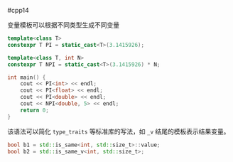 #cpp14 

变量模板可以根据不同类型生成不同变量

```cpp
template<class T>
constexpr T PI = static_cast<T>(3.1415926);

template<class T, int N>
constexpr T NPI = static_cast<T>(3.1415926) * N;

int main() {
    cout << PI<int> << endl;
    cout << PI<float> << endl;
    cout << PI<double> << endl;
    cout << NPI<double, 5> << endl;
    return 0;
}
```

该语法可以简化 `type_traits` 等标准库的写法，如 `_v` 结尾的模板表示结果变量。

```cpp
bool b1 = std::is_same<int, std::size_t>::value;
bool b2 = std::is_same_v<int, std::size_t>;
```
